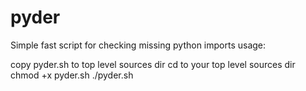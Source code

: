 pyder
=====

Simple fast script for checking missing python imports
usage:

copy pyder.sh to top level sources dir
cd to your top level sources dir
chmod +x pyder.sh
./pyder.sh


